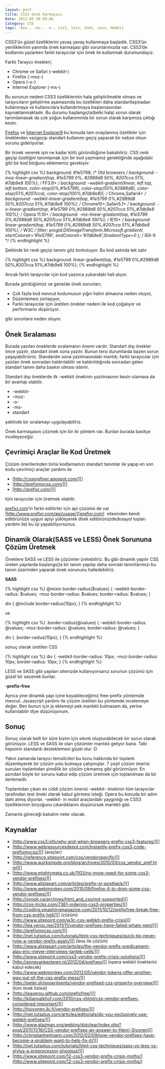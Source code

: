 ```yaml
---
layout: post
title: CSS3 önek Karmaşası
Date: 2012-05-30 09:06
Category: CSS
tags: -moz-, -ms-, -o-, css3, less, önek, sass, WebKit
---
```


CSS3’ün güzel özelliklerini yavaş yavaş kullanmaya başladık. CSS3’ün
yeniliklerinin yanında önek karmaşası gibi sorunlarımızda var. CSS3’de
kodlarımı yazarken farklı tarayıcılar için önek ile kullanmak
durumundayız.

Farklı Tarayıcı önekleri;

-   Chrome ve Safari (-webkit-)
-   Firefox (-moz-)
-   Opera (-o-)
-   Internet Explorer (-ms-)

Bu sorunun nedeni CSS3 özelliklerinin hala geliştirilmekte olması ve
tarayıcıların geliştirme aşamasında bu özellikleri daha standartlaşmadan
kullanmaya ve kullanıcılara kullandırtmaya başlamasından
kaynaklanmaktadır. Bu durumu başlangıçta(belki hala) sorun olarak
tanımlamasak da çok yoğun kullanımında bir sorun olarak karşımıza
çıktığı kesin.

[Firefox][] ve [İnternet Explorer9][] bu konuda tam onaylanmış
özellikler için öneklerden vazgeçip standart kullanımı geçiş yaparak bir
nebze olsun sorunu gideriyorlar.

Bir örnek vererek işin ne kadar kötü göründüğüne bakabiliriz. CSS renk
geçişi özelliğini tanımlamak için bir kod yazmamız gerektiğinde
aşağıdaki gibi bir kod bloğunu eklememiz gerekiyor.

{% highlight css %}
background: #1e5799; /* Old browsers */
background: -moz-linear-gradient(top, #1e5799 0%, #2989d8 50%, #207cca 51%, #7db9e8 100%); /* FF3.6+ */
background: -webkit-gradient(linear, left top, left bottom, color-stop(0%,#1e5799), color-stop(50%,#2989d8), color-stop(51%,#207cca), color-stop(100%,#7db9e8)); /* Chrome,Safari4+ */
background: -webkit-linear-gradient(top, #1e5799 0%,#2989d8 50%,#207cca 51%,#7db9e8 100%); /* Chrome10+,Safari5.1+ */
background: -o-linear-gradient(top, #1e5799 0%,#2989d8 50%,#207cca 51%,#7db9e8 100%); /* Opera 11.10+ */
background: -ms-linear-gradient(top, #1e5799 0%,#2989d8 50%,#207cca 51%,#7db9e8 100%); /* IE10+ */
background: linear-gradient(top, #1e5799 0%,#2989d8 50%,#207cca 51%,#7db9e8 100%); /* W3C */
filter: progid:DXImageTransform.Microsoft.gradient( startColorstr='#1e5799', endColorstr='#7db9e8',GradientType=0 ); /* IE6-9 */
{% endhighlight %}

Şeklinde bir renk geçişi tanımı göz korkutuyor. Bu kod aslında tek satır

{% highlight css %}
background: linear-gradient(top, #1e5799 0%,#2989d8 50%,#207cca 51%,#7db9e8 100%);
{% endhighlight %}

Ancak farklı tarayıcılar için kod yazınca yukarıdaki hali alıyor.

Burada gördüğümüz ve genelde önek sorunları;

-   Çok fazla kod mevcut kodumuzun yığın halini almasına neden oluyor,
-   Düzenlemesi zorlaşıyor,
-   Farklı tarayıcılar için üretilen önekler nedeni ile kod çoğalıyor ve
    performansı düşürüyor.

gibi sorunlara neden oluyor.

## Önek Sıralaması

Burada yazılan öneklerde sıralamanın önemi vardır. Standart dışı önekler
önce yazılır, standart önek sona yazılır. Bunun tersi durumlarda bazen
sorun yaşayabilirsiniz. Standardın sona yazılmasındaki mantık; farklı
tarayıcılar için yazılan önek sonradan kaldırılabilir ve kaldırıldığında
sonradan gelen standart tanım daha baskın olması istenir.  

Standart dışı öneklerde ilk -webkit önekinin yazılmasının kesin olamasa
da bir avantajı olabilir.

-   -webkit-
-   -moz-
-   -o-
-   -ms-
-   standart

şeklinde bir sıralamayı uygulayabiliriz.

Önek karmaşasını çözmek için bir iki yöntem var. Bunları burada basitçe
inceleyeceğiz.

## Çevrimiçi Araçlar İle Kod Üretmek

Çözüm önerilerinden birisi kodlamamızı standart tanımlar ile yapıp en
son kodu çevrimiçi araçlar yardımı ile

-   [http://cssprefixer.appspot.com/][]
-   [http://prefixmycss.com/][]
-   [http://prefixr.com/][]

tüm tarayıcılar için üretmek olabilir.

[prefixr.com][]’in farklı editörler için api çözümü de var
[http://www.prefixr.com/api/usage/][prefixr.com]  sitesinden kendi
editörünüze uygun apiyi yükleyerek direk editörünüzde(kısayol tuşları
yardımı ile) bu işi yapabiliyorsunuz.

## Dinamik Olarak(SASS ve LESS) Önek Sorununa Çözüm Üretmek

Öneklere SASS ve LESS ile çözümler üretebiliriz. Bu gibi dinamik yapılır
CSS üreten yapılarda başlangıçta bir tanım yapılıp daha sonraki
tanımlarımızı bu tanım üzerinden yaparak önek sorununu halledebiliriz.

**SASS**

{% highlight css %}
@mixin border-radius($values) {
    -webkit-border-radius: $values;
    -moz-border-radius: $values;
    border-radius: $values;
}

div {
	@include border-radius(10px);
}
{% endhighlight %}

ve

{% highlight css %}
.border-radius(@values) {
	-webkit-border-radius: @values;
	-moz-border-radius: @values;
	border-radius: @values;
}

div {
	.border-radius(10px);
}
{% endhighlight %}

sonuç olarak üretilen CSS

{% highlight css %}
div {
 	-webkit-border-radius: 10px;
	-moz-border-radius: 10px;
	border-radius: 10px;
}
{% endhighlight %}

LESS ve SASS gibi yapıları sitenizde kullanıyorsanız sorunun çözümü için
güzel bir seçenek bunlar.

**-prefix-free**

Ayrıca yine dinamik yapı içine koyabileceğimiz free-prefix yöntemide
mevcut. Javascript yardımı ile çözüm üretilen bu yöntemde incelemeye
değer. Ben bunun için js eklemeyi pek mantıklı bulmasam da, yerine
kullanılabilir diye düşünüyorum.

## Sonuç

Sonuç olarak belli bir süre bizim için sıkıntı oluşturabilecek bir sorun
olarak görünüyor. LESS ve SASS ile olan çözümler mantıklı geliyor bana.
Tabi hepsinin standardı desteklemesi güzel olur :D

Yakın zamanda tarayıcı temsilcileri bu konu hakkında bir toplantı
düzenleyerek bir çözüm yolu bulmaya çalışmışlar. 7 çeşit çözüm önerisi
sunulan toplantıdan şimdilik bir çözüm çıkmamış gibi görünmüyor. En
azından böyle bir sorunu kabul edip çözüm üretmek için toplanılması da
bir ilerlemedir.

Toplantıdan çıkan en ciddi çözüm önerisi -webkit- önekinin tüm
tarayıcılar tarafından test öneki olarak kabul görmesi isteği. Opera bu
konuda bir adım dahi atmış diyorlar. -webkit- in mobil araçlardaki
yaygınlığı ve CSS3 özelliklerinin birçoğunu çıkardıklarını düşünürsek
mantıklı gibi.

Zamanla göreceği bakalım neler olacak.

## Kaynaklar

-   [http://www.css3.info/why-and-when-browsers-prefix-css3-features/][]
-   [http://www.webresourcesdepot.com/instantly-prefix-css3-code-prefixmycss/][] (araçlar)
-   [http://reference.sitepoint.com/css/vendorspecific][]
-   [http://www.quirksmode.org/blog/archives/2010/03/css_vendor_pref.html][]
-   [http://www.mightymeta.co.uk/1103/no-more-need-for-some-css3-vendor-prefixes/][]
-   [http://www.alistapart.com/articles/prefix-or-posthack/][]
-   [http://www.webmonkey.com/2010/09/firefox-4-to-drop-some-css-vendor-prefixes/][]
-   [http://snook.ca/archives/html_and_css/not-supported][]
-   [http://css-tricks.com/7361-ordering-css3-properties/][]
-   [http://coding.smashingmagazine.com/2011/10/12/prefixfree-break-free-from-css-prefix-hell/][] (çözüm)
-   [http://www.sitepoint.com/w3c-css-webkit-prefix-crisis][]
-   [http://lea.verou.me/2011/11/vendor-prefixes-have-failed-whats-next/][]
-   [http://prefixmycss.com/][]
-   [http://net.tutsplus.com/tutorials/html-css-techniques/quick-tip-never-type-a-vendor-prefix-again/][] (less ile çözüm)
-   [http://www.alistapart.com/articles/the-vendor-prefix-predicament-alas-eric-meyer-interviews-tantek-celik/][]
-   [http://www.sitepoint.com/css3-vendor-prefix-crisis-solutions/][]
-   [http://annevankesteren.nl/2012/04/prefixes][] (opera webkit öneklerini kabul edecek)
-   [http://www.webmonkey.com/2012/05/vendor-tokens-offer-another-way-out-of-the-css-prefix-mess/][]
-   [http://peter.sh/experiments/vendor-prefixed-css-property-overview/][] (tüm önek listesi)
-   [http://leaverou.github.com/prefixfree/][]
-   [http://kilianvalkhof.com/2010/css-xhtml/css-vendor-prefixes-considered-important/][]
-   [http://hsivonen.iki.fi/vendor-prefixes/][]
-   [http://net.tutsplus.com/articles/editorials/do-you-exclusively-use-webkit-prefixes/][]
-   [http://www.glazman.org/weblog/dotclear/index.php?post/2011/11/16/CSS-vendor-prefixes-an-answer-to-Henri-Sivonen][]
-   [http://christianheilmann.com/2012/02/09/now-vendor-prefixes-have-become-a-problem-want-to-help-fix-it/][]
-   [http://net.tutsplus.com/tutorials/html-css-techniques/sass-vs-less-vs-stylus-a-preprocessor-shootout/][]
-   [http://www.sitepoint.com/12-css3-vendor-prefix-crisis-myths/](http://www.sitepoint.com/12-css3-vendor-prefix-crisis-myths/)


  [Firefox]: http://hacks.mozilla.org/2010/09/firefox-4-recent-changes-in-firefox/
  [İnternet Explorer9]: http://msdn.microsoft.com/en-us/ie/ff468705.aspx
  [http://cssprefixer.appspot.com/]: http://cssprefixer.appspot.com/
  [http://prefixmycss.com/]: http://prefixmycss.com/
  [http://prefixr.com/]: http://prefixr.com/
  [prefixr.com]: http://www.prefixr.com/api/usage/
  [http://www.css3.info/why-and-when-browsers-prefix-css3-features/]: http://www.css3.info/why-and-when-browsers-prefix-css3-features/
  [http://www.webresourcesdepot.com/instantly-prefix-css3-code-prefixmycss/]: http://www.webresourcesdepot.com/instantly-prefix-css3-code-prefixmycss/
  [http://reference.sitepoint.com/css/vendorspecific]: http://reference.sitepoint.com/css/vendorspecific
  [http://www.quirksmode.org/blog/archives/2010/03/css_vendor_pref.html]: http://www.quirksmode.org/blog/archives/2010/03/css_vendor_pref.html
  [http://www.mightymeta.co.uk/1103/no-more-need-for-some-css3-vendor-prefixes/]: http://www.mightymeta.co.uk/1103/no-more-need-for-some-css3-vendor-prefixes/
  [http://www.alistapart.com/articles/prefix-or-posthack/]: http://www.alistapart.com/articles/prefix-or-posthack/
  [http://www.webmonkey.com/2010/09/firefox-4-to-drop-some-css-vendor-prefixes/]: http://www.webmonkey.com/2010/09/firefox-4-to-drop-some-css-vendor-prefixes/
  [http://snook.ca/archives/html_and_css/not-supported]: http://snook.ca/archives/html_and_css/not-supported
  [http://css-tricks.com/7361-ordering-css3-properties/]: http://css-tricks.com/7361-ordering-css3-properties/
  [http://coding.smashingmagazine.com/2011/10/12/prefixfree-break-free-from-css-prefix-hell/]: http://coding.smashingmagazine.com/2011/10/12/prefixfree-break-free-from-css-prefix-hell/
  [http://www.sitepoint.com/w3c-css-webkit-prefix-crisis]: http://www.sitepoint.com/w3c-css-webkit-prefix-crisis
  [http://lea.verou.me/2011/11/vendor-prefixes-have-failed-whats-next/]: http://lea.verou.me/2011/11/vendor-prefixes-have-failed-whats-next/
  [http://net.tutsplus.com/tutorials/html-css-techniques/quick-tip-never-type-a-vendor-prefix-again/]: http://net.tutsplus.com/tutorials/html-css-techniques/quick-tip-never-type-a-vendor-prefix-again/
  [http://www.alistapart.com/articles/the-vendor-prefix-predicament-alas-eric-meyer-interviews-tantek-celik/]: http://www.alistapart.com/articles/the-vendor-prefix-predicament-alas-eric-meyer-interviews-tantek-celik/
  [http://www.sitepoint.com/css3-vendor-prefix-crisis-solutions/]: http://www.sitepoint.com/css3-vendor-prefix-crisis-solutions/#fbid=qIRziNGN-f6
  [http://annevankesteren.nl/2012/04/prefixes]: http://annevankesteren.nl/2012/04/prefixes
  [http://www.webmonkey.com/2012/05/vendor-tokens-offer-another-way-out-of-the-css-prefix-mess/]: http://www.webmonkey.com/2012/05/vendor-tokens-offer-another-way-out-of-the-css-prefix-mess/
  [http://peter.sh/experiments/vendor-prefixed-css-property-overview/]: http://peter.sh/experiments/vendor-prefixed-css-property-overview/
  [http://leaverou.github.com/prefixfree/]: http://leaverou.github.com/prefixfree/
  [http://kilianvalkhof.com/2010/css-xhtml/css-vendor-prefixes-considered-important/]: http://kilianvalkhof.com/2010/css-xhtml/css-vendor-prefixes-considered-important/
  [http://hsivonen.iki.fi/vendor-prefixes/]: http://hsivonen.iki.fi/vendor-prefixes/
  [http://net.tutsplus.com/articles/editorials/do-you-exclusively-use-webkit-prefixes/]: http://net.tutsplus.com/articles/editorials/do-you-exclusively-use-webkit-prefixes/
  [http://www.glazman.org/weblog/dotclear/index.php?post/2011/11/16/CSS-vendor-prefixes-an-answer-to-Henri-Sivonen]: http://www.glazman.org/weblog/dotclear/index.php?post/2011/11/16/CSS-vendor-prefixes-an-answer-to-Henri-Sivonen
  [http://christianheilmann.com/2012/02/09/now-vendor-prefixes-have-become-a-problem-want-to-help-fix-it/]: http://christianheilmann.com/2012/02/09/now-vendor-prefixes-have-become-a-problem-want-to-help-fix-it/
  [http://net.tutsplus.com/tutorials/html-css-techniques/sass-vs-less-vs-stylus-a-preprocessor-shootout/]: http://net.tutsplus.com/tutorials/html-css-techniques/sass-vs-less-vs-stylus-a-preprocessor-shootout/
